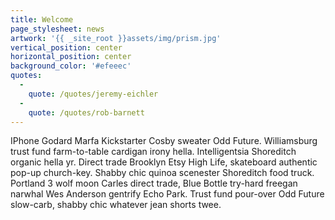 ```yaml
---
title: Welcome
page_stylesheet: news
artwork: '{{ _site_root }}assets/img/prism.jpg'
vertical_position: center
horizontal_position: center
background_color: '#efeeec'
quotes:
  -
    quote: /quotes/jeremy-eichler
  -
    quote: /quotes/rob-barnett
---
```

IPhone Godard Marfa Kickstarter Cosby sweater Odd Future. Williamsburg trust fund farm-to-table cardigan irony hella. Intelligentsia Shoreditch organic hella yr. Direct trade Brooklyn Etsy High Life, skateboard authentic pop-up church-key. Shabby chic quinoa scenester Shoreditch food truck. Portland 3 wolf moon Carles direct trade, Blue Bottle try-hard freegan narwhal Wes Anderson gentrify Echo Park. Trust fund pour-over Odd Future slow-carb, shabby chic whatever jean shorts twee.